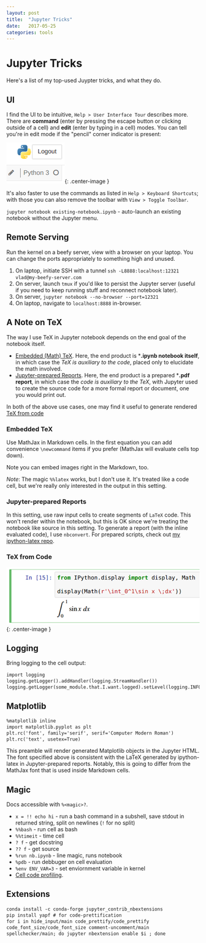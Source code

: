 ```yaml
---
layout: post
title:  "Jupyter Tricks"
date:   2017-05-25
categories: tools
---
```


# Jupyter Tricks

Here's a list of my top-used Juypter tricks, and what they do.

## UI

I find the UI to be intuitive, `Help > User Interface Tour` describes more. There are **command** (enter by pressing the escape button or clicking outside of a cell) and **edit** (enter by typing in a cell) modes. You can tell you're in edit mode if the "pencil" corner indicator is present:

![corner indicator symbol](/assets/2017-05-25-jupyter-tricks/corner-indicator.png){: .center-image }

It's also faster to use the commands as listed in `Help > Keyboard Shortcuts`; with those you can also remove the toolbar with `View > Toggle Toolbar`.

`jupyter notebook existing-notebook.ipynb` - auto-launch an existing notebook without the Jupyter menu.

## Remote Serving

Run the kernel on a beefy server, view with a browser on your laptop. You can change the ports appropriately to something high and unused.

1. On laptop, initiate SSH with a tunnel `ssh -L8888:localhost:12321 vlad@my-beefy-server.com`
1. On server, launch `tmux` if you'd like to persist the Jupyter server (useful if you need to keep running stuff and reconnect notebook later).
1. On server, `jupyter notebook --no-browser --port=12321`
1. On laptop, navigate to `localhost:8888` in-browser.

## A Note on TeX

The way I use TeX in Jupyter notebook depends on the end goal of the notebook itself. 

* [Embedded (Math) TeX](#embedded-latex). Here, the end product is ***.ipynb notebook itself**, in which case the _TeX is auxiliary to the code_, placed only to elucidate the math involved.
* [Jupyter-prepared Reports](#jupyter-prepared-reports). Here, the end product is a prepared ***.pdf report**, in which case the _code is auxiliary to the TeX_, with Jupyter used to create the source code for a more formal report or document, one you would print out.

In both of the above use cases, one may find it useful to generate rendered [TeX from code](#tex-from-code)

### Embedded TeX

Use MathJax in Markdown cells. In the first equation you can add convenience `\newcommand` items if you prefer (MathJax will evaluate cells top down).

Note you can embed images right in the Markdown, too.

_Note_: The magic `%%latex` works, but I don't use it. It's treated like a code cell, but we're really only interested in the output in this setting.

### Jupyter-prepared Reports

In this setting, use raw input cells to create segments of `LaTeX` code. This won't render within the notebook, but this is OK since we're treating the notebook like source in this setting. To generate a report (with the inline evaluated code), I use `nbconvert`. For prepared scripts, check out [my ipython-latex repo](https://github.com/vlad17/ipython-latex).

### TeX from Code

![generated math](/assets/2017-05-25-jupyter-tricks/math.png){: .center-image }

## Logging

Bring logging to the cell output:

```{python}
import logging
logging.getLogger().addHandler(logging.StreamHandler())
logging.getLogger(some_module.that.I.want.logged).setLevel(logging.INFO)
```

## Matplotlib

```{python}
%matplotlib inline
import matplotlib.pyplot as plt
plt.rc('font', family='serif', serif='Computer Modern Roman')
plt.rc('text', usetex=True)
```

This preamble will render generated Matplotlib objects in the Jupyter HTML. The font specified above is consistent with the LaTeX generated by ipython-latex in Jupyter-prepared reports. Notably, this is going to differ from the MathJax font that is used inside Markdown cells.
    
## Magic

Docs accessible with `%<magic>?`.

* `x = !! echo hi` - run a bash command in a subshell, save stdout in returned string, split on newlines (`!` for no split)
* `%%bash` - run cell as bash 
* `%%timeit` - time cell 
* `? f` - get docstring 
* `?? f` - get source
* `%run nb.ipynb` - line magic, runs notebook 
* `%pdb` - run debbuger on cell evaluation 
* `%env ENV_VAR=3` - set enviornment variable in kernel
* [Cell code profiling](http://arogozhnikov.github.io/2016/09/10/jupyter-features.html#Profiling:-%prun,-%lprun,-%mprun).

## Extensions

```
conda install -c conda-forge jupyter_contrib_nbextensions
pip install yapf # for code-prettification
for i in hide_input/main code_prettify/code_prettify code_font_size/code_font_size comment-uncomment/main spellchecker/main; do jupyter nbextension enable $i ; done
```
